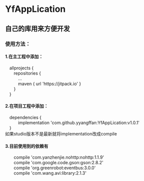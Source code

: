# YfAppLication
<h2>自己的库用来方便开发</h2>
<h3>使用方法：</h3>
<h4>1.在主工程中添加：</h4>
&emsp;allprojects {<br>
&emsp;&emsp;repositories {<br>
&emsp;&emsp;&emsp;...<br>
&emsp;&emsp;&emsp;maven { url 'https://jitpack.io' }<br>
&emsp;&emsp;}<br>
&emsp;}<br>
<h4>2.在项目工程中添加：</h4>
&emsp;dependencies {<br>
&emsp;&emsp;&emsp;implementation 'com.github.yyangffan:YfAppLication:v1.0.1'<br>
&emsp;}<br>
如果studio版本不是最新就将implementation改成compile<br>
<h4>3.目前使用到的依赖有</h4>
&emsp;&emsp;compile 'com.yanzhenjie.nohttp:nohttp:1.1.9'<br>
&emsp;&emsp;compile 'com.google.code.gson:gson:2.8.2'<br>
&emsp;&emsp;compile 'org.greenrobot:eventbus:3.0.0'<br>
&emsp;&emsp;compile 'com.wang.avi:library:2.1.3'<br>
